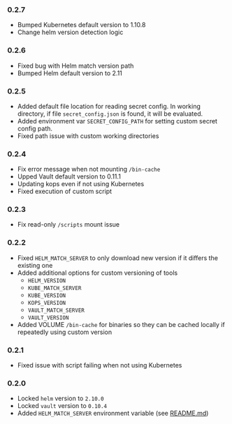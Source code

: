 ### 0.2.7
* Bumped Kubernetes default version to 1.10.8
* Change helm version detection logic

### 0.2.6
* Fixed bug with Helm match version path
* Bumped Helm default version to 2.11

### 0.2.5
* Added default file location for reading secret config.  In working directory, if file `secret_config.json` is found, it will be evaluated.
* Added environment var `SECRET_CONFIG_PATH` for setting custom secret config path.
* Fixed path issue with custom working directories

### 0.2.4
* Fix error message when not mounting `/bin-cache`
* Upped Vault default version to 0.11.1
* Updating kops even if not using Kubernetes
* Fixed execution of custom script

### 0.2.3
* Fix read-only `/scripts` mount issue

### 0.2.2
* Fixed `HELM_MATCH_SERVER` to only download new version if it differs the existing one
* Added additional options for custom versioning of tools
  * `HELM_VERSION`
  * `KUBE_MATCH_SERVER`
  * `KUBE_VERSION`
  * `KOPS_VERSION`
  * `VAULT_MATCH_SERVER`
  * `VAULT_VERSION`
* Added VOLUME `/bin-cache` for binaries so they can be cached locally if repeatedly using custom version

### 0.2.1
* Fixed issue with script failing when not using Kubernetes

### 0.2.0
* Locked `helm` version to `2.10.0`
* Locked `vault` version to `0.10.4`
* Added `HELM_MATCH_SERVER` environment variable (see [README.md](README.md))
